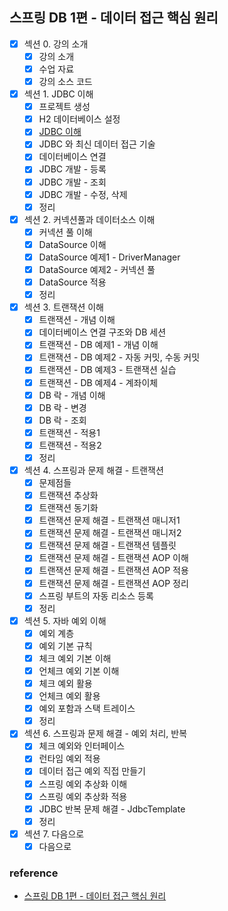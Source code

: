 ## 스프링 DB 1편 - 데이터 접근 핵심 원리

- [x] 섹션 0. 강의 소개
    - [x] 강의 소개
    - [x] 수업 자료
    - [x] 강의 소스 코드
- [x] 섹션 1. JDBC 이해
    - [x] 프로젝트 생성
    - [x] H2 데이터베이스 설정
    - [x] [JDBC 이해](https://github.com/hongmoSung/jdbc/blob/main/docs/ch01/jdbc.md)
    - [x] JDBC 와 최신 데이터 접근 기술
    - [x] 데이터베이스 연결
    - [x] JDBC 개발 - 등록
    - [x] JDBC 개발 - 조회
    - [x] JDBC 개발 - 수정, 삭제
    - [x] 정리
- [x] 섹션 2. 커넥션풀과 데이터소스 이해
    - [x] 커넥션 풀 이해
    - [x] DataSource 이해
    - [x] DataSource 예제1 - DriverManager
    - [x] DataSource 예제2 - 커넥션 풀
    - [x] DataSource 적용
    - [x] 정리
- [x] 섹션 3. 트랜잭션 이해
    - [x] 트랜잭션 - 개념 이해
    - [x] 데이터베이스 연결 구조와 DB 세션
    - [x] 트랜잭션 - DB 예제1 - 개념 이해
    - [x] 트랜잭션 - DB 예제2 - 자동 커밋, 수동 커밋
    - [x] 트랜잭션 - DB 예제3 - 트랜잭션 실습
    - [x] 트랜잭션 - DB 예제4 - 계좌이체
    - [x] DB 락 - 개념 이해
    - [x] DB 락 - 변경
    - [x] DB 락 - 조회
    - [x] 트랜잭션 - 적용1
    - [x] 트랜잭션 - 적용2
    - [x] 정리
- [x] 섹션 4. 스프링과 문제 해결 - 트랜잭션
    - [x] 문제점들
    - [x] 트랜잭션 추상화
    - [x] 트랜잭션 동기화
    - [x] 트랜잭션 문제 해결 - 트랜잭션 매니저1
    - [x] 트랜잭션 문제 해결 - 트랜잭션 매니저2
    - [x] 트랜잭션 문제 해결 - 트랜잭션 템플릿
    - [x] 트랜잭션 문제 해결 - 트랜잭션 AOP 이해
    - [x] 트랜잭션 문제 해결 - 트랜잭션 AOP 적용
    - [x] 트랜잭션 문제 해결 - 트랜잭션 AOP 정리
    - [x] 스프링 부트의 자동 리소스 등록
    - [x] 정리
- [x] 섹션 5. 자바 예외 이해
    - [x] 예외 계층
    - [x] 예외 기본 규칙
    - [x] 체크 예외 기본 이해
    - [x] 언체크 예외 기본 이해
    - [x] 체크 예외 활용
    - [x] 언체크 예외 활용
    - [x] 예외 포함과 스택 트레이스
    - [x] 정리
- [x] 섹션 6. 스프링과 문제 해결 - 예외 처리, 반복
    - [x] 체크 예외와 인터페이스
    - [x] 런타임 예외 적용
    - [x] 데이터 접근 예외 직접 만들기
    - [x] 스프링 예외 추상화 이해
    - [x] 스프링 예외 추상화 적용
    - [x] JDBC 반복 문제 해결 - JdbcTemplate
    - [x] 정리
- [x] 섹션 7. 다음으로
    - [x] 다음으로

### reference

- [스프링 DB 1편 - 데이터 접근 핵심 원리](https://www.inflearn.com/course/스프링-db-1)